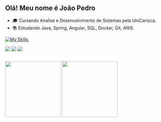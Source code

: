 ## Olá! Meu nome é João Pedro

- 🎓 Cursando Analise e Desenvolvimento de Sistemas pela UniCarioca.
- 📚 Estudando Java, Spring, Angular, SQL, Docker, Git, AWS.

[![My Skills](https://skillicons.dev/icons?i=java,spring,nodejs,angular,typescript,go,mysql,postgresql,docker,aws)](https://skillicons.dev)

<div> 
  <a href="https://www.youtube.com/@devjoaopedro" target="_blank"><img src="https://img.shields.io/badge/-YouTube-%23FF0000?style=for-the-badge&logo=youtube&logoColor=white" target="_blank"></a>
  <a href="https://www.linkedin.com/in/jo%C3%A3o-pedro-camargo-pinheiro-9600762a8/" target="_blank"><img src="https://img.shields.io/badge/-LinkedIn-%230077B5?style=for-the-badge&logo=linkedin&logoColor=white" target="_blank"></a> 
  <a href ="mailto:joaoppinheiro2005@gmail.com"><img src="https://img.shields.io/badge/-Gmail-%23333?style=for-the-badge&logo=gmail&logoColor=white" target="_blank"></a>
</div>

##

<div>
  <img height="180em" src="https://github-readme-stats.vercel.app/api?username=j-ordep&show_icons=true&theme=dark&include_all_commits=true&count_private=true"/>
  <img height="180em" src="https://github-readme-stats.vercel.app/api/top-langs/?username=j-ordep&layout=compact&langs_count=8&theme=dark"/>
</div>
